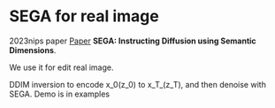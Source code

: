 # SEGA for real image

2023nips paper [Paper](https://arxiv.org/abs/2301.12247) **SEGA: Instructing Diffusion using Semantic Dimensions**. 


We use it for edit real image.

DDIM inversion to encode x_0(z_0) to x_T_(z_T), and then denoise with SEGA. 
Demo is in examples



